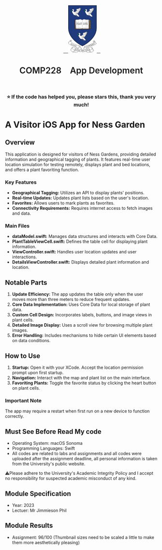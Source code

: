 <p align="center">
  <a href="https://www.liverpool.ac.uk/" target="blank">
    <img src="Liverpool_logo.png" alt="Logo" height="156">
  </a>
 <h1 align="center" style="font-weight: 600">COMP228    App Development</h1>
 <h3 align="center" backgroundcolor="red">⭐ If the code has helped you, please stars this, thank you very much!</h3>

# A Visitor iOS App for Ness Garden

## Overview
This application is designed for visitors of Ness Gardens, providing detailed information and geographical tagging of plants. It features real-time user location simulation for testing remotely, displays plant and bed locations, and offers a plant favoriting function.

### Key Features
- **Geographical Tagging:** Utilizes an API to display plants' positions.
- **Real-time Updates:** Updates plant lists based on the user's location.
- **Favorites:** Allows users to mark plants as favorites.
- **Connectivity Requirements:** Requires internet access to fetch images and data.

### Main Files
- **dataModel.swift:** Manages data structures and interacts with Core Data.
- **PlantTableViewCell.swift:** Defines the table cell for displaying plant information.
- **ViewController.swift:** Handles user location updates and user interactions.
- **DetailsViewController.swift:** Displays detailed plant information and location.

## Notable Parts
1. **Update Efficiency:** The app updates the table only when the user moves more than three meters to reduce frequent updates.
2. **Core Data Implementation:** Uses Core Data for local storage of plant data.
3. **Custom Cell Design:** Incorporates labels, buttons, and image views in plant cells.
4. **Detailed Image Display:** Uses a scroll view for browsing multiple plant images.
5. **Error Handling:** Includes mechanisms to hide certain UI elements based on data conditions.

## How to Use
1. **Startup:** Open it with your XCode. Accept the location permission prompt upon first startup.
2. **Navigation:** Interact with the map and plant list on the main interface.
3. **Favoriting Plants:** Toggle the favorite status by clicking the heart button on plant cells.

### Important Note
The app may require a restart when first run on a new device to function correctly.

## Must See Before Read My code
* Operating System: macOS Sonoma
* Programming Languages: Swift
* All codes are related to labs and assignments and all codes were uploaded after the assignment deadline, all personal information is taken from the University's public website.

⚠Please adhere to the University's Academic Integrity Policy and I accept no responsibility for suspected academic misconduct of any kind.

## Module Specification
* Year: 2023
* Lectuer: Mr Jimmieson Phil

## Module Results
* Assignment: 96/100 (Thumbnail sizes need to be scaled a little to make them more aesthetically pleasing)
